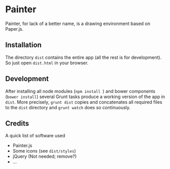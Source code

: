 # Painter

Painter, for lack of a better name, is a drawing environment based on Paper.js.


## Installation
The directory `dist` contains the entire app (all the rest is for development). So just open `dist.html` in your browser.

## Development
After installing all node modules (`npm install `) and bower components (`bower install`) several Grunt tasks produce a working version of the app in `dist`. More precisely, `grunt dist` copies and concatenates all required files to the `dist` directory and `grunt watch` does so continuously.

## Credits
A quick list of software used

* Painter.js
* Some icons (see `dist/styles`)
* jQuery (Not needed; remove?)
* ...